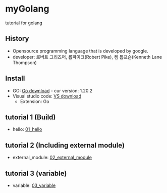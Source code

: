 # myGolang

tutorial for golang

## History

- Opensource programming language that is developed by google.
- developer: 로버트 그리즈머, 롭파이크(Robert Pike), 켐 톰프슨(Kenneth Lane Thompson)

## Install

- GO: [Go download](https://go.dev/dl/) - cur version: 1.20.2
- Visual studio code: [VS download](https://code.visualstudio.com/Download)
  - Extension: Go

## tutorial 1 (Build)

- hello: [01_hello](/01_hello/01_hello.md)

## tutorial 2 (Including external module)

- external_module: [02_external_module](/02_external_module/02_external_module.md)

## tutorial 3 (variable)

- variable: [03_variable](/03_variable/03_variable.md)
